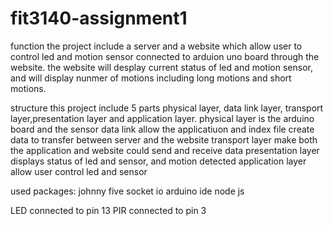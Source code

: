 # fit3140-assignment1
function
the project include a server and a website which allow user to control led and motion sensor connected to arduion uno board through the website. the website will desplay current status of led and motion sensor, and will display nunmer of motions including long motions and short motions.

structure
this project include 5 parts physical layer, data link layer, transport layer,presentation layer and application layer.
physical layer is the arduino board and the sensor 
data link allow the applicatiuon and index file create data to transfer between server and the website
transport layer make both the application and website could send and receive data
presentation layer displays status of led and sensor, and motion detected
application layer allow user control led and sensor

used packages:
johnny five
socket io
arduino ide
node js

LED connected to pin 13
PIR connected to pin 3
